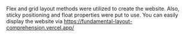 Flex and grid layout methods were utilized to create the website.
Also, sticky positioning and float properties were put to use. 
You can easily display the website via https://fundamental-layout-comprehension.vercel.app/
